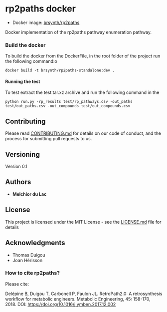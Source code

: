 # rp2paths docker 

* Docker image: [brsynth/rp2paths](https://hub.docker.com/r/brsynth/rp2paths-standalone/)

Docker implementation of the rp2paths pathway enumeration pathway.

### Build the docker

To build the docker from the DockerFile, in the root folder of the project run the following command:o

```
docker build -t brsynth/rp2paths-standalone:dev .
```

#### Running the test

To test extract the test.tar.xz archive and run the following command in the 

```
python run.py -rp_results test/rp_pathways.csv -out_paths test/out_paths.csv -out_compounds test/out_compounds.csv
```

## Contributing

Please read [CONTRIBUTING.md](https://gist.github.com/PurpleBooth/b24679402957c63ec426) for details on our code of conduct, and the process for submitting pull requests to us.

## Versioning

Version 0.1

## Authors

* **Melchior du Lac**

## License

This project is licensed under the MIT License - see the [LICENSE.md](LICENSE.md) file for details

## Acknowledgments

* Thomas Duigou
* Joan Hérisson

### How to cite rp2paths?
Please cite:

Delépine B, Duigou T, Carbonell P, Faulon JL. RetroPath2.0: A retrosynthesis workflow for metabolic engineers. Metabolic Engineering, 45: 158-170, 2018. DOI: https://doi.org/10.1016/j.ymben.2017.12.002
